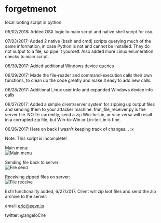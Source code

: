 # forgetmenot
local looting script in python

05/02/2018: Added OSX logic to main script and native shell script for osx.

07/03/2017: Added 2 native (bash and cmd) scripts querying much of the same information, in case Python is not and cannot be installed. They do not output to a file, so pipe it yourself. Also added more Linux enumeration checks to main script.

06/30/2017: Added additional Windows device queries

06/29/2017: Made the file-reader and command-execution calls their own functions, to clean up the code greatly and make it easy to add new calls.

06/28/2017: Additional Linux user info and expanded Windows device info calls

06/27/2017: Added a simple client/server system for zipping up output files and sending them to your attacker machine: fmn_file_receiver.py is the server file. NOTE: currently, send a zip Win-to-Lin, or vice versa will result in a corrupted zip file, but Win-to-Win or Lin-to-Lin is fine.

06/26/2017: Here on back I wasn't keeping track of changes... :x

Note: This script is incomplete! 

Main menu:<br  />
![Main menu](http://i.imgur.com/0Yi4hE6.png)

Sending file back to server:<br  />
![File send](http://i.imgur.com/ePwPaBS.png)

Receiving zipped files on server:<br  />
![File receive](http://i.imgur.com/7pygw1S.png)

Exfil functionality added, 6/27/2017. Client will zip loot files and send the zip archive to the server.

email: eric@eevn.io

twitter: @angeloCire
